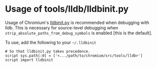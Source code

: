 # Usage of tools/lldb/lldbinit.py

Usage of Chromium's [lldbinit.py](../tools/lldb/lldbinit.py) is recommended when
debugging with lldb. This is necessary for source-level debugging when
`strip_absolute_paths_from_debug_symbols` is enabled [this is the default].

To use, add the following to your `~/.lldbinit`

```
# So that lldbinit.py takes precedence.
script sys.path[:0] = ['<.../path/to/chromium/src/tools/lldb>']
script import lldbinit
```

